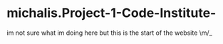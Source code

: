 # michalis.Project-1-Code-Institute-

im not sure what im doing here but this is the start of the website \m/_